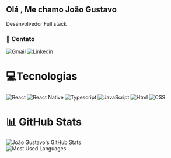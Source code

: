 ## Olá , Me chamo João Gustavo
   Desenvolvedor Full stack


### 🤝 Contato

[![Gmail](https://img.shields.io/badge/Gmail-D14836?style=for-the-badge&logo=gmail&logoColor=white)](mailto:gustavociscotto@gmail.com)
[![Linkedin](https://img.shields.io/badge/LinkedIn-0077B5?style=for-the-badge&logo=linkedin&logoColor=white)](https://www.linkedin.com/in/jo%C3%A3o-gustavo-ferreira-canepa-0a2572226/)



# 💻Tecnologias
<div> 
<img align="center" alt ="React" src ="https://img.shields.io/badge/react-%2320232a.svg?style=for-the-badge&logo=react&logoColor=%2361DAFB"/>
<img align="center" alt ="React Native" src ="https://img.shields.io/badge/react_native-%2320232a.svg?style=for-the-badge&logo=react&logoColor=%2361DAFB"/>  
<img align="center" alt ="Typescript" src ="https://img.shields.io/badge/typescript-%23007ACC.svg?style=for-the-badge&logo=typescript&logoColor=white"/>
<img align="center" alt= "JavaScript" src="https://img.shields.io/badge/JavaScript-F7DF1E?style=for-the-badge&logo=javascript&logoColor=black"/>
<img align="center" alt="Html" src="https://img.shields.io/badge/HTML-239120?style=for-the-badge&logo=html5&logoColor=white"/>
<img align="center" alt="CSS" src="https://img.shields.io/badge/CSS3-1572B6?style=for-the-badge&logo=css3&logoColor=white"/>


</div>

<div>


# 📊 GitHub Stats

![João Gustavo's GitHub Stats](https://github-readme-stats.vercel.app/api?username=gustavocanepa10&theme=blue-green&show_icons=true)  
![Most Used Languages](https://github-readme-stats.vercel.app/api/top-langs/?username=gustavocanepa10&theme=blue-green&layout=compact)




   
</div>









